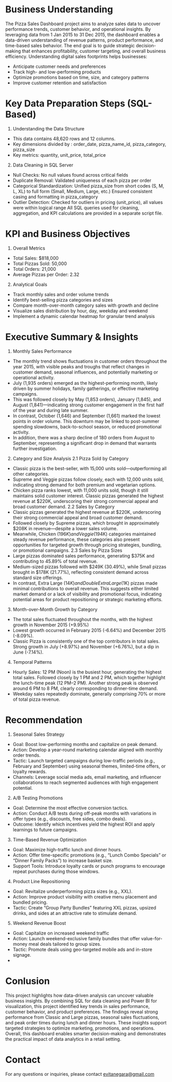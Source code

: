 # Business Understanding 
The Pizza Sales Dashboard project aims to analyze sales data to uncover performance trends, customer behavior, and operational insights. By leveraging data from 1 Jan 2015 to 31 Dec 2015, the dashboard enables a data-driven understanding of revenue patterns, product performance, and time-based sales behavior. The end goal is to guide strategic decision-making that enhances profitability, customer targeting, and overall business efficiency. Understanding digital sales footprints helps businesses:
- Anticipate customer needs and preferences
- Track high- and low-performing products
- Optimize promotions based on time, size, and category patterns
- Improve customer retention and satisfaction

#  Key Data Preparation Steps (SQL-Based)
1. Understanding the Data Structure
  - This data contains 48,620 rows and 12 columns.
  - Key dimensions divided by : order_date, pizza_name_id, pizza_category, pizza_size
  - Key metrics: quantity, unit_price, total_price
2. Data Cleaning in SQL Server
  - Null Checks: No null values found across critical fields
  - Duplicate Removal: Validated uniqueness of each pizza per order
  - Categorical Standardization: Unified pizza_size from short codes (S, M, L, XL) to full form (Small, Medium, Large, etc.) Ensured consistent casing and formatting in pizza_category
  - Outlier Detection: Checked for outliers in pricing (unit_price), all values were within logical range
   All SQL queries used for cleaning, aggregation, and KPI calculations are provided in a separate script file.

#  KPI and Business Objectives
1. Overall Metrics
  - Total Sales: $818,000
  - Total Pizzas Sold: 50,000
  - Total Orders: 21,000
  - Average Pizzas per Order: 2.32
2. Analytical Goals
- Track monthly sales and order volume trends
- Identify best-selling pizza categories and sizes
- Compare month-over-month category sales with growth and decline
- Visualize sales distribution by hour, day,  weekday and weekend
- Implement a dynamic calendar heatmap for granular trend analysis

# Executive Summary & Insights
1. Monthly Sales Performance
- The monthly trend shows fluctuations in customer orders throughout the year 2015, with visible peaks and troughs that reflect changes in customer demand, seasonal influences, and potentially marketing or operational activity.
- July (1,935 orders) emerged as the highest-performing month, likely driven by summer holidays, family gatherings, or effective marketing campaigns.
- This was followed closely by May (1,853 orders), January (1,845), and August (1,841)—indicating strong customer engagement in the first half of the year and during late summer.
- In contrast, October (1,646) and September (1,661) marked the lowest points in order volume. This downturn may be linked to post-summer spending slowdowns, back-to-school season, or reduced promotional activity.
- In addition, there was a sharp decline of 180 orders from August to September, representing a significant drop in demand that warrants further investigation.
2. Category and Size Analysis
2.1 Pizza Sold by Category
- Classic pizza is the best-seller, with 15,000 units sold—outperforming all other categories.
- Supreme and Veggie pizzas follow closely, each with 12,000 units sold, indicating strong demand for both premium and vegetarian options.
- Chicken pizza ranks lowest, with 11,000 units sold, though it still maintains solid customer interest.
  Classic pizzas generated the highest revenue at $220K, underscoring their strong commercial appeal and broad customer demand.
2.2 Sales by Category 
- Classic pizzas generated the highest revenue at $220K, underscoring their strong commercial appeal and broad customer demand.
- Followed closely by Supreme pizzas, which brought in approximately $208K in revenue—despite a lower sales volume.
- Meanwhile, Chicken ($196K) and Veggie ($194K) categories maintained steady revenue performance, these categories also present opportunities for targeted growth through pricing strategies, bundling, or promotional campaigns.
2.3 Sales by Pizza Sizes
- Large pizzas dominated sales performance, generating $375K and contributing to 45.89% of total revenue.
- Medium-sized pizzas followed with $249K (30.49%), while Small pizzas brought in $178K (21.77%), reflecting consistent demand across standard size offerings.
- In contrast, Extra Large ($14K) and Double Extra Large ($1K) pizzas made minimal contributions to overall revenue. This suggests either limited market demand or a lack of visibility and promotional focus, indicating potential areas for product repositioning or strategic marketing efforts.
3.  Month-over-Month Growth by Category
- The total sales fluctuated throughout the months, with the highest growth in November 2015 (+9.95%)
- Lowest growth occurred in February 2015 (-6.64%) and December 2015 (-8.09%).
- Classic Pizza is consistently one of the top contributors in total sales. Strong growth in July (+8.97%) and November (+6.76%), but a dip in June (-7.14%).
4. Temporal Patterns
- Hourly Sales: 12 PM (Noon) is the busiest hour, generating the highest total sales. Followed closely by 1 PM and 2 PM, which together highlight the lunch-time peak (12 PM–2 PM). Another strong peak is observed around 6 PM to 8 PM, clearly corresponding to dinner-time demand.
- Weekday sales repeatedly dominate, generally comprising 70% or more of total pizza revenue.

# Recommendation
1. Seasonal Sales Strategy
- Goal: Boost low-performing months and capitalize on peak demand.
- Action: Develop a year-round marketing calendar aligned with monthly order trends.
- Tactic: Launch targeted campaigns during low-traffic periods (e.g., February and September) using seasonal themes, limited-time offers, or loyalty rewards.
- Channels: Leverage social media ads, email marketing, and influencer collaborations to reach segmented audiences with high engagement potential.
2. A/B Testing Promotions
- Goal: Determine the most effective conversion tactics.
- Action: Conduct A/B tests during off-peak months with variations in offer types (e.g., discounts, free sides, combo deals).
- Outcome: Identify which incentives yield the highest ROI and apply learnings to future campaigns.
3. Time-Based Revenue Optimization
- Goal: Maximize high-traffic lunch and dinner hours.
- Action: Offer time-specific promotions (e.g., “Lunch Combo Specials” or “Dinner Family Packs”) to increase basket size.
- Support Tools: Introduce loyalty cards or punch programs to encourage repeat purchases during those windows.
4. Product Line Repositioning
- Goal: Revitalize underperforming pizza sizes (e.g., XXL).
- Action: Improve product visibility with creative menu placement and bundled pricing.
- Tactic: Create “Group Party Bundles” featuring XXL pizzas, upsized drinks, and sides at an attractive rate to stimulate demand.
5. Weekend Revenue Boost
- Goal: Capitalize on increased weekend traffic
- Action: Launch weekend-exclusive family bundles that offer value-for-money meal deals tailored to group sizes.
- Tactic: Promote deals using geo-targeted mobile ads and in-store signage.
- 
# Conlusion 
This project highlights how data-driven analysis can uncover valuable business insights. By combining SQL for data cleaning and Power BI for visualization, this project identified key trends in sales performance, customer behavior, and product preferences. The findings reveal strong performance from Classic and Large pizzas, seasonal sales fluctuations, and peak order times during lunch and dinner hours. These insights support targeted strategies to optimize marketing, promotions, and operations. Overall, this dashboard enables smarter decision-making and demonstrates the practical impact of data analytics in a retail setting.

# Contact 
For any questions or inquiries, please contact evitanegara@gmail.com


  
